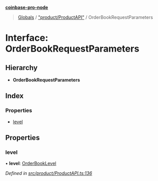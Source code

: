 **[coinbase-pro-node](../README.md)**

> [Globals](../globals.md) / ["product/ProductAPI"](../modules/_product_productapi_.md) / OrderBookRequestParameters

# Interface: OrderBookRequestParameters

## Hierarchy

- **OrderBookRequestParameters**

## Index

### Properties

- [level](_product_productapi_.orderbookrequestparameters.md#level)

## Properties

### level

• **level**: [OrderBookLevel](../enums/_product_productapi_.orderbooklevel.md)

_Defined in [src/product/ProductAPI.ts:136](https://github.com/bennyn/coinbase-pro-node/blob/7eff64a/src/product/ProductAPI.ts#L136)_
